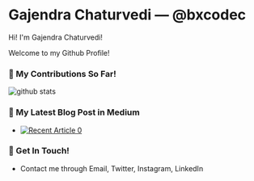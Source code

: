 # Gajendra Chaturvedi &mdash; @bxcodec

Hi! I'm Gajendra Chaturvedi!

Welcome to my Github Profile!

### 🌱 My Contributions So Far!
![github stats](https://github-readme-stats.vercel.app/api?username=gmchaturvedi1&show_icons=true)

### 📝 My Latest Blog Post in Medium
- <a target="_blank" href="https://github-readme-medium-recent-article.vercel.app/medium/@gajendrachaturvedi/0"><img src="https://github-readme-medium-recent-article.vercel.app/medium/@gajendrachaturvedi/0" alt="Recent Article 0"></a>


### 📮 Get In Touch!
- Contact me through Email, Twitter, Instagram, LinkedIn 
